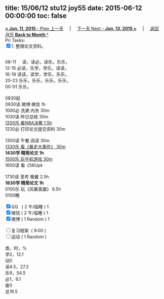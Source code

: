title: 15/06/12 stu12 joy55
date: 2015-06-12 00:00:00
toc: false
---
[**< Jun. 11, 2015** - Prev 上一天](/lifelogs/2015/06/d11.html) &nbsp; &nbsp; | &nbsp; &nbsp; [下一天 Next - **Jun. 13, 2015 >**](/lifelogs/2015/06/d13.html) &nbsp; &nbsp; |  &nbsp; &nbsp; [返回月历 **Back to Month ^**](/lifelogs/2015/06/index.html)
<br/>Pri Tasks:</strong><br clear="none"/><input type="checkbox" checked="true" />1. 整理论文资料。</div><div><div><br clear="none"/></div>08-11     读，读必，读乐，乐乐，<br clear="none"/>12-15 必读，乐学，学乐，读读，<br clear="none"/>16-19 读读，读学，学乐，乐乐，<br clear="none"/>20-23 乐乐，乐乐，乐乐，乐乐，</div><div>00-01 乐乐。<br/><div><br clear="none"/></div>0830起</div><div>0930读 微博 微信 1h</div><div>1000必 洗漱 内务 30m</div><div>1030读 昨日总结 30m</div><div><u>1200乐 看NBA决赛 1.5h</u></div><div>1230必 打印论文提交资料 30m</div><div><br/></div><div>1300读 午餐 阅读 30m</div><div><u>1330乐 看《暴走大事件》 30m</u></div><div><strong>1430学 精简论文 1h</strong><div><u>1500乐 玩手机游戏 30m</u></div></div><div>1600读 看《56Up》</div><div><br/></div><div>1730读 思考 晚餐 2.5h</div><div><b>1830学 精简论文 1h</b></div><div>0100乐 玩《风暴英雄》 6.5h<br/><div>0100睡</div></div><div><br clear="none"/></div><div><input type="checkbox" checked="true" />QQ   ( 2 午/临睡 ) 1<br clear="none"/><input type="checkbox" checked="true" />微信 ( 2 午/临睡 ) 1</div><div><input type="checkbox" checked="true" />微博 ( 1 Random ) 1</div><div><br/></div><div><input type="checkbox" />复习框架  ( 9:00 ) <br clear="none"/></div><div><input type="checkbox" />运动 ( 1 Random ) </div><div><div><br clear="none"/></div>类，时，%<br clear="none"/>学2，12.1<br clear="none"/>动0<br clear="none"/>读4.5，27.3<br clear="none"/>乐9，54.5<br clear="none"/>必1，6.1<br clear="none"/>废0<br clear="none"/>总16.5</div>